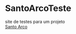 # SantoArcoTeste
 site de testes para um projeto 
 <br>
 <a href="https://eric-ldo.github.io/SantoArcoTeste/" target="_blank">Santo Arco</a>

